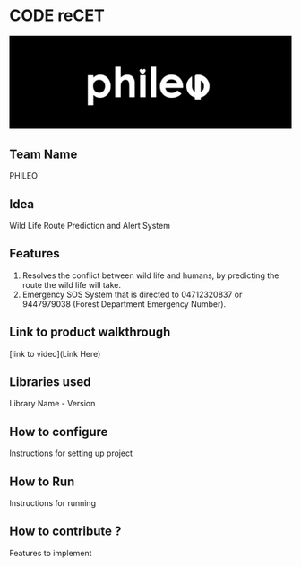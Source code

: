 

# CODE reCET

![Code ReCET BAnner](https://github.com/Sudeep-T-Pillai/PHILEO/blob/main/phileo.jpg?raw=true)

## Team Name
PHILEO

## Idea
Wild Life Route Prediction and Alert System

## Features 
1. Resolves the conflict between wild life and humans, by predicting the route the wild life will take.
2. Emergency SOS System that is directed to 04712320837 or 9447979038 (Forest Department Emergency Number).

   
## Link to product walkthrough
[link to video](Link Here)

   
## Libraries used
Library Name - Version


## How to configure
Instructions for setting up project

## How to Run
Instructions for running

## How to contribute ? 
Features to implement 
